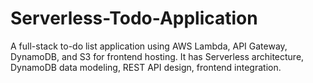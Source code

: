 # Serverless-Todo-Application
 A full-stack to-do list application using AWS Lambda, API Gateway, DynamoDB, and S3 for frontend hosting. It has Serverless architecture, DynamoDB data modeling, REST API design, frontend integration.
